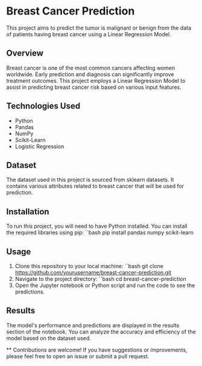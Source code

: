 # Breast Cancer Prediction

This project aims to predict the tumor is malignant or benign from the data of patients having breast cancer using a Linear Regression Model.

## Overview
Breast cancer is one of the most common cancers affecting women worldwide. Early prediction and diagnosis can significantly improve treatment outcomes. This project employs a Linear Regression Model to assist in predicting breast cancer risk based on various input features.

## Technologies Used
- Python
- Pandas
- NumPy
- Scikit-Learn
- Logistic Regression

## Dataset
The dataset used in this project is sourced from sklearn datasets. It contains various attributes related to breast cancer that will be used for prediction.

## Installation
To run this project, you will need to have Python installed. You can install the required libraries using pip:
``bash 
pip install pandas numpy scikit-learn

## Usage

1. Clone this repository to your local machine:
``bash
git clone https://github.com/yourusername/breast-cancer-prediction.git
3. Navigate to the project directory:
``bash
cd breast-cancer-prediction
5. Open the Jupyter notebook or Python script and run the code to see the predictions.

## Results
The model's performance and predictions are displayed in the results section of the notebook. You can analyze the accuracy and efficiency of the model based on the dataset used.

** Contributions are welcome! If you have suggestions or improvements, please feel free to open an issue or submit a pull request.
